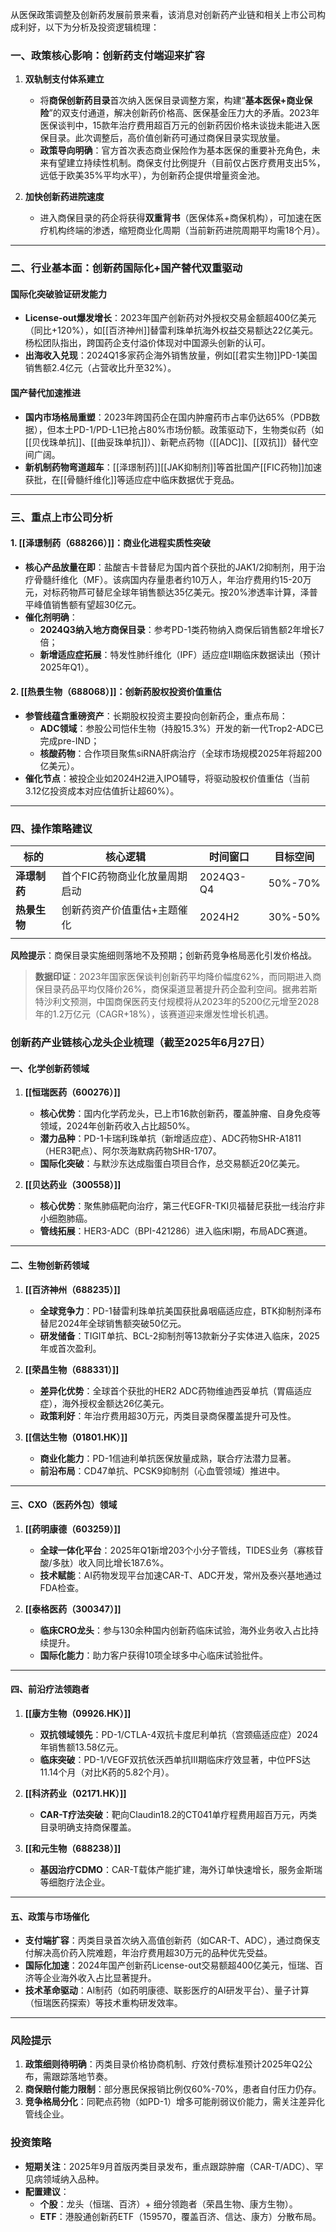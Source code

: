 从医保政策调整及创新药发展前景来看，该消息对创新药产业链和相关上市公司构成利好，以下为分析及投资逻辑梳理：

### 一、政策核心影响：创新药支付端迎来扩容

1. ​**双轨制支付体系建立**​
    
    - 将**商保创新药目录**首次纳入医保目录调整方案，构建“**基本医保+商业保险**”的双支付通道，解决创新药价格高、医保基金压力大的矛盾。2023年医保谈判中，15款年治疗费用超百万元的创新药因价格未谈拢未能进入医保目录。此次调整后，高价值创新药可通过商保目录实现放量。
    - ​**政策导向明确**​：官方首次表态商业保险作为基本医保的重要补充角色，未来有望建立持续性机制。商保支付比例提升（目前仅占医疗费用支出5%，远低于欧美35%平均水平），为创新药企提供增量资金池。
2. ​**加快创新药进院速度**​
    
    - 进入商保目录的药企将获得**双重背书**​（医保体系+商保机构），可加速在医疗机构终端的渗透，缩短商业化周期（当前新药进院周期平均需18个月）。

---

### 二、行业基本面：创新药国际化+国产替代双重驱动

#### ​**国际化突破验证研发能力**​

- ​**License-out爆发增长**​：2023年国产创新药对外授权交易金额超400亿美元（同比+120%），如[[百济神州]]替雷利珠单抗海外权益交易额达22亿美元。杨松团队指出，跨国药企支付溢价体现对中国源头创新的认可。
- ​**出海收入兑现**​：2024Q1多家药企海外销售放量，例如[[君实生物]]PD-1美国销售额2.4亿元（占营收比升至32%）。

#### ​**国产替代加速推进**​

- ​**国内市场格局重塑**​：2023年跨国药企在国内肿瘤药市占率仍达65%（PDB数据），但本土PD-1/PD-L1已抢占80%市场份额。政策驱动下，生物类似药（如[[贝伐珠单抗]]、[[曲妥珠单抗]]）、新靶点药物（[[ADC]]、[[双抗]]）替代空间广阔。
- ​**新机制药物弯道超车**​：[[泽璟制药]][[JAK抑制剂]]等首批国产[[FIC药物]]加速获批，在[[骨髓纤维化]]等适应症中临床数据优于竞品。

---

### 三、重点上市公司分析

#### ​**1. [[泽璟制药（688266）]]​**​：商业化进程实质性突破

- ​**核心产品放量在即**​：盐酸吉卡昔替尼为国内首个获批的JAK1/2抑制剂，用于治疗骨髓纤维化（MF）。该病国内存量患者约10万人，年治疗费用约15-20万元，对标药物芦可替尼全球年销售额达35亿美元。按20%渗透率计算，泽普平峰值销售额有望超30亿元。
- ​**催化剂明确**​：
    - ​**2024Q3纳入地方商保目录**​：参考PD-1类药物纳入商保后销售额2年增长7倍；
    - ​**新增适应症拓展**​：特发性肺纤维化（IPF）适应症II期临床数据读出（预计2025年Q1）。

#### ​**2. [[热景生物（688068）]]​**​：创新药股权投资价值重估

- ​**参管线蕴含重磅资产**​：长期股权投资主要投向创新药企，重点布局：
    - ​**ADC领域**​：参股公司恺佧生物（持股15.3%）开发的新一代Trop2-ADC已完成pre-IND；
    - ​**核酸药物**​：合作项目聚焦siRNA肝病治疗（全球市场规模2025年将超200亿美元）。
- ​**催化节点**​：被投企业如2024H2进入IPO辅导，将驱动股权价值重估（当前3.12亿投资成本对应估值折让超60%）。

---

### 四、操作策略建议

| ​**标的**​   | ​**核心逻辑**​       | ​**时间窗口**​ | ​**目标空间**​ |
| ---------- | ---------------- | ---------- | ---------- |
| ​**泽璟制药**​ | 首个FIC药物商业化放量周期启动 | 2024Q3-Q4  | 50%-70%    |
| ​**热景生物**​ | 创新药资产价值重估+主题催化   | 2024H2     | 30%-50%    |
|            |                  |            |            |

​**风险提示**​：商保目录实施细则落地不及预期；创新药竞争格局恶化引发价格战。

> ​**数据印证**​：2023年国家医保谈判创新药平均降价幅度62%，而同期进入商保目录药品平均仅降价26%，商保渠道显著提升药企盈利空间。据弗若斯特沙利文预测，中国商保医药支付规模将从2023年的5200亿元增至2028年的1.2万亿元（CAGR+18%），该赛道迎来爆发性增长机遇。


### 创新药产业链核心龙头企业梳理（截至2025年6月27日）

#### 一、**化学创新药领域**​

1. ​**[[恒瑞医药（600276）]]​**​
    
    - ​**核心优势**​：国内化学药龙头，已上市16款创新药，覆盖肿瘤、自身免疫等领域，2024年创新药收入占比超50%。
    - ​**潜力品种**​：PD-1卡瑞利珠单抗（新增适应症）、ADC药物SHR-A1811（HER3靶点）、阿尔茨海默病药物SHR-1707。
    - ​**国际化突破**​：与默沙东达成脂蛋白项目合作，总交易额近20亿美元。
2. ​**[[贝达药业（300558）]]​**​
    
    - ​**核心优势**​：聚焦肺癌靶向治疗，第三代EGFR-TKI贝福替尼获批一线治疗非小细胞肺癌。
    - ​**管线拓展**​：HER3-ADC（BPI-421286）进入临床I期，布局ADC赛道。

---

#### 二、**生物创新药领域**​

1. ​**[[百济神州（688235）]]​**​
    
    - ​**全球竞争力**​：PD-1替雷利珠单抗美国获批鼻咽癌适应症，BTK抑制剂泽布替尼2024年全球销售额突破50亿元。
    - ​**研发储备**​：TIGIT单抗、BCL-2抑制剂等13款新分子实体进入临床，2025年或首次盈利。
2. ​**[[荣昌生物（688331）]]​**​
    
    - ​**差异化优势**​：全球首个获批的HER2 ADC药物维迪西妥单抗（胃癌适应症），海外授权金额达26亿美元。
    - ​**政策利好**​：年治疗费用超30万元，丙类目录商保覆盖提升可及性。
3. ​**[[信达生物（01801.HK）]]​**​
    
    - ​**商业化能力**​：PD-1信迪利单抗医保放量成熟，联合疗法潜力显著。
    - ​**前沿布局**​：CD47单抗、PCSK9抑制剂（心血管领域）推进中。

---

#### 三、**CXO（医药外包）领域**​

1. ​**[[药明康德（603259）]]​**​
    
    - ​**全球一体化平台**​：2025年Q1新增203个小分子管线，TIDES业务（寡核苷酸/多肽）收入同比增长187.6%。
    - ​**技术赋能**​：AI药物发现平台加速CAR-T、ADC开发，常州及泰兴基地通过FDA检查。
2. ​**[[泰格医药（300347）]]​**​
    
    - ​**临床CRO龙头**​：参与130余种国内创新药临床试验，海外业务收入占比持续提升。
    - ​**国际化能力**​：助力客户获得10项全球多中心临床试验批件。

---

#### 四、**前沿疗法领跑者**​

1. ​**[[康方生物（09926.HK）]]​**​
    
    - ​**双抗领域领先**​：PD-1/CTLA-4双抗卡度尼利单抗（宫颈癌适应症）2024年销售额13.58亿元。
    - ​**临床突破**​：PD-1/VEGF双抗依沃西单抗III期临床疗效显著，中位PFS达11.14个月（对比K药的5.82个月）。
2. ​**[[科济药业（02171.HK）]]​**​
    
    - ​**CAR-T疗法突破**​：靶向Claudin18.2的CT041单疗程费用超百万元，丙类目录明确支持商保覆盖。
3. ​**[[和元生物（688238）]]​**​
    
    - ​**基因治疗CDMO**​：CAR-T载体产能扩建，海外订单快速增长，服务金斯瑞等细胞疗法企业。

---

#### 五、**政策与市场催化**​

- ​**支付端扩容**​：丙类目录首次纳入高值创新药（如CAR-T、ADC），通过商保支付解决高价药入院难题，年治疗费用超30万元的品种优先受益。
- ​**国际化加速**​：2024年国产创新药License-out交易额超400亿美元，恒瑞、百济等企业海外收入占比显著提升。
- ​**技术革命驱动**​：AI制药（如药明康德、联影医疗的AI研发平台）、量子计算（恒瑞医药探索）等技术重构研发效率。

---

### 风险提示

1. ​**政策细则待明确**​：丙类目录价格协商机制、疗效付费标准预计2025年Q2公布，需跟踪落地节奏。
2. ​**商保赔付能力限制**​：部分惠民保报销比例仅60%-70%，患者自付压力仍存。
3. ​**竞争格局分化**​：同靶点药物（如PD-1）增多可能削弱议价能力，需关注差异化管线企业。

### 投资策略

- ​**短期关注**​：2025年9月首版丙类目录发布，重点跟踪肿瘤（CAR-T/ADC）、罕见病领域纳入品种。
- ​**配置建议**​：
    - ​**个股**​：龙头（恒瑞、百济）+ 细分领跑者（荣昌生物、康方生物）。
    - ​**ETF**​：港股通创新药ETF（159570，覆盖百济、信达、康方）分散布局。
